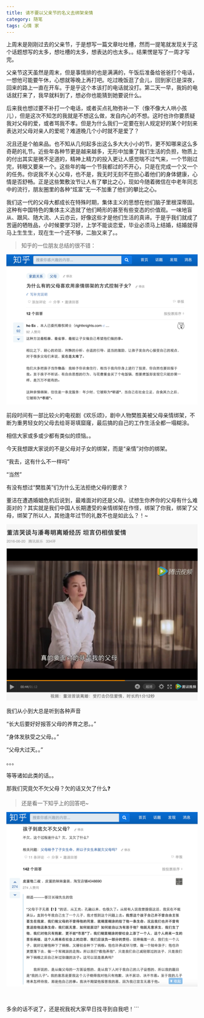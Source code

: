 ```yaml
---
title: 请不要以父亲节的名义去绑架亲情
category: 随笔
tags: 心情 家
---
```


上周末是刚刚过去的父亲节，于是想写一篇文章吐吐槽，然而一提笔就发现关于这个话题想写的太多，想吐槽的太多，想表达的也太多。。结果愣是写了一周才写完。

父亲节这天虽然是周末，但是事情排的也是满满的，午饭后准备给爸爸打个电话，一想他可能要午休，心想就等晚上再打吧。吃过晚饭逛了会儿，回到家已是深夜，回来的路上一直在<!--more-->开车。于是乎这个本该打的电话就没打。第二天一早，我妈的电话就打来了，我早就料到了，想必你也能猜到她要说什么。

后来我也想过要不补打一个电话，或者买点礼物弥补一下（像不像大人哄小孩儿），但是这次不知怎的我就是不想这么做，发自内心的不想。这时也许你要质疑我对父母的爱，或者骂我不孝。但是为什么我们一定要在别人规定好的某个时刻来表达对父母对亲人的爱呢？难道晚几个小时就不是爱了？

况且还是个舶来品。也不知从几何起多出这么多大大小小的节，更不知哪来这么多奇葩的礼节。近些年各种节更是越来越多，无形中加重了我们生活的负担，物质上的付出其实是微不足道的，精神上精力的投入更让人感觉喘不过气来，一个节刚过完，转眼又要来一个。这些年的每一个节我都过的不开心，只是在完成一个又一个的任务。你说我不关心父母，也不是，我无时无刻不在担心着他们的身体健康，心情是否舒畅。正是这些繁敷汝节让人有了攀比之心，现如今随着微信在中老年同志中的流行，朋友圈里的各种“炫富”无一不加重了他们的攀比之心。

我们这一代的父母大都成长在特殊时期，集体主义的思想在他们脑子里根深蒂固。这种有中国特色的集体主义造就了他们畸形的甚至有些变态的价值观。一味地盲从、跟风、随大流、人云亦云，好像这些才是他们生活的真谛。于是乎我们就成了苦逼的牺牲品，小时候要学习好，上学不能谈恋爱，毕业必须马上结婚，结婚就得马上生生生，现在生一个还不够，二胎又来了。。

> 知乎的一位朋友总结的很不错：

![插图1](/img/2016-06-20-01.png)

前段时间有一部比较火的电视剧《欢乐颂》，剧中人物樊胜美被父母亲情绑架，不断为重男轻女的父母去给哥哥填窟窿，最后搞的自己的工作生活全都一塌糊涂。

相信大家或多或少都有类似的烦恼。。


今天我想跟大家说的不是父母对子女的绑架，而是“亲情”对你的绑架。

“我去，这有什么不一样吗”

“当然”

有没有想过“樊胜美”们为什么无法拒绝父母的要求？

董洁在遭遇婚姻危机后说到，最难面对的还是父母。试想生你养你的父母有什么难面对的？其实就是我们中国人长期遭受的亲情绑架在作怪，绑架了你我，绑架了父母，绑架了所以人，其他逢年过节的礼数不也是如此么？！~

![插图2](/img/2016-06-20-02.png)

我们从小到大总是听到各种声音

“长大后要好好报答父母的养育之恩。。”

“身体发肤受之父母。。”

“父母大过天。。”

。。。

等等诸如此类的话。。

那我们究竟欠不欠父母？欠的话又欠了什么❓

> 还是看一下知乎上的回答吧~

![插图3](/img/2016-06-20-03.png)

<br>

多余的话不说了，还是祝我祝大家早日找寻到自我吧！```
